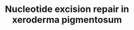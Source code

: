 ---
annotations:
- id: PW:0000130
  parent: regulatory pathway
  type: Pathway Ontology
  value: nucleotide excision repair pathway
- id: DOID:0050427
  parent: genetic disease
  type: Disease Ontology
  value: xeroderma pigmentosum
- id: DOID:2962
  parent: genetic disease
  type: Disease Ontology
  value: Cockayne syndrome
- id: PW:0000099
  parent: regulatory pathway
  type: Pathway Ontology
  value: DNA repair pathway
authors:
- Natalieh
- Fehrhart
- Egonw
- Eweitz
- Ddigles
citedin: ''
communities:
- RareDiseases
description: This pathway describes the process of Nucleotide Excision Repair (NER)
  in Xeroderma Pigmentosum (XP). Nucleotide excision repair is a DNA repair mechanism
  that repairs DNA damaged by UV radiation. This type of damage produces bulky distortions
  in the shape of DNA double helix due to the addition of DNA adducts, mostly thymine
  dimers and 6,4-photoproducts.  Recognition of distortions leads to the removal of
  a short single-stranded DNA segment that includes the lesion, creating a single-strand
  gap in the DNA. That is subsequently filled in by DNA polymerase, which uses the
  undamaged strand as a template. NER can be divided into two subpathways (blobal
  genomic NER and transcription coupled NER) that differ only in their recognition
  of helix-distorting DNA damage. Nucleotide excision repair has more complexity in
  eukaryotes.   Nucleotide excision repair (NER) is a particularly important DNA repair
  mechanism as evidenced by the severe human diseases that result from in-born genetic
  mutations of NER proteins including xeroderma pigmentosum and Cockayne syndrome.  This
  pathway was adapted from [KEGG](https://www.genome.jp/dbget-bin/www_bget?pathway+hsa03420),
  [REPAIRtoire](http://repairtoire.genesilico.pl/Pathway/2/), and [Wikipedia](https://en.wikipedia.org/wiki/Nucleotide_excision_repair).
  The pathway layout is based on KEGG.
last-edited: 2025-07-09
ndex: 463f380e-5c75-11ec-b3be-0ac135e8bacf
organisms:
- Homo sapiens
redirect_from:
- /index.php/Pathway:WP5114
- /instance/WP5114
- /instance/WP5114_r139851
revision: r139851
schema-jsonld:
- '@context': https://schema.org/
  '@id': https://wikipathways.github.io/pathways/WP5114.html
  '@type': Dataset
  creator:
    '@type': Organization
    name: WikiPathways
  description: This pathway describes the process of Nucleotide Excision Repair (NER)
    in Xeroderma Pigmentosum (XP). Nucleotide excision repair is a DNA repair mechanism
    that repairs DNA damaged by UV radiation. This type of damage produces bulky distortions
    in the shape of DNA double helix due to the addition of DNA adducts, mostly thymine
    dimers and 6,4-photoproducts.  Recognition of distortions leads to the removal
    of a short single-stranded DNA segment that includes the lesion, creating a single-strand
    gap in the DNA. That is subsequently filled in by DNA polymerase, which uses the
    undamaged strand as a template. NER can be divided into two subpathways (blobal
    genomic NER and transcription coupled NER) that differ only in their recognition
    of helix-distorting DNA damage. Nucleotide excision repair has more complexity
    in eukaryotes.   Nucleotide excision repair (NER) is a particularly important
    DNA repair mechanism as evidenced by the severe human diseases that result from
    in-born genetic mutations of NER proteins including xeroderma pigmentosum and
    Cockayne syndrome.  This pathway was adapted from [KEGG](https://www.genome.jp/dbget-bin/www_bget?pathway+hsa03420),
    [REPAIRtoire](http://repairtoire.genesilico.pl/Pathway/2/), and [Wikipedia](https://en.wikipedia.org/wiki/Nucleotide_excision_repair).
    The pathway layout is based on KEGG.
  keywords:
  - BRCA1
  - CCNH
  - 'CDK7 '
  - CETN2
  - CHD1L (ALC1)
  - CSN (COP9)
  - CUL4A
  - CUL4B
  - DDB1
  - ERCC6
  - ERCC6 (CSB)
  - ERCC8 (CSA)
  - HMGN1
  - Histone H2A
  - Histone H3
  - Histone H4
  - LIG1
  - LIG3
  - MNAT1
  - PARP1
  - PCNA
  - POLD1
  - POLD2
  - POLD3
  - POLD4
  - POLE
  - POLE2
  - POLE3
  - POLE4
  - POLH
  - POLK
  - RAD18
  - RAD23A
  - RAD23B
  - RBX1
  - RFC1
  - RFC2
  - RFC3
  - RFC4
  - RFC5
  - RPA1
  - RPA2
  - RPA3
  - SLX4
  - SLX4IP
  - TTDA/GTF2H5
  - USP7
  - UVSSA
  - XAB2
  - XPA
  - XPB/ERCC3
  - XPC
  - XPD/ERCC2
  - XPE (DDB2)
  - XPF/ERCC1
  - XPG/ERCC4
  - XRCC1
  - p34 /GTF2H3
  - p44/GTF2H2
  - p52/GTF2H4
  - p62/GTF2H1
  license: CC0
  name: 'Nucleotide excision repair in xeroderma pigmentosum '
seo: CreativeWork
title: 'Nucleotide excision repair in xeroderma pigmentosum '
wpid: WP5114
---
